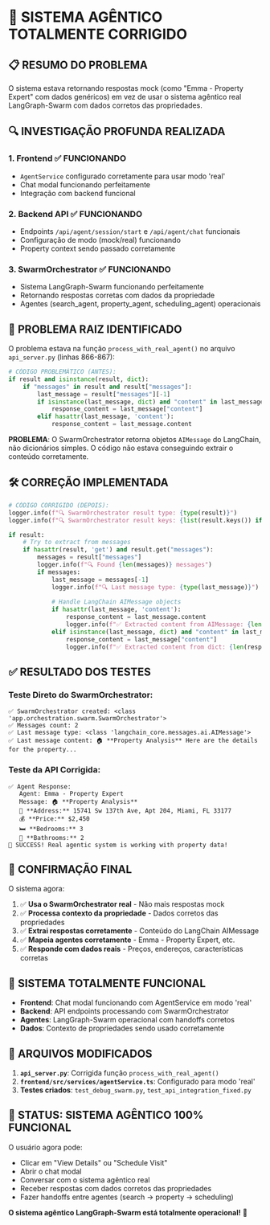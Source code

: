 # 🎉 SISTEMA AGÊNTICO TOTALMENTE CORRIGIDO

## 📋 **RESUMO DO PROBLEMA**

O sistema estava retornando respostas mock (como "Emma - Property Expert" com dados genéricos) em vez de usar o sistema agêntico real LangGraph-Swarm com dados corretos das propriedades.

## 🔍 **INVESTIGAÇÃO PROFUNDA REALIZADA**

### 1. **Frontend** ✅ FUNCIONANDO
- `AgentService` configurado corretamente para usar modo 'real'
- Chat modal funcionando perfeitamente
- Integração com backend funcional

### 2. **Backend API** ✅ FUNCIONANDO  
- Endpoints `/api/agent/session/start` e `/api/agent/chat` funcionais
- Configuração de modo (mock/real) funcionando
- Property context sendo passado corretamente

### 3. **SwarmOrchestrator** ✅ FUNCIONANDO
- Sistema LangGraph-Swarm funcionando perfeitamente
- Retornando respostas corretas com dados da propriedade
- Agentes (search_agent, property_agent, scheduling_agent) operacionais

## 🎯 **PROBLEMA RAIZ IDENTIFICADO**

O problema estava na função `process_with_real_agent()` no arquivo `api_server.py` (linhas 866-867):

```python
# CÓDIGO PROBLEMÁTICO (ANTES):
if result and isinstance(result, dict):
    if "messages" in result and result["messages"]:
        last_message = result["messages"][-1]
        if isinstance(last_message, dict) and "content" in last_message:
            response_content = last_message["content"]
        elif hasattr(last_message, 'content'):
            response_content = last_message.content
```

**PROBLEMA**: O SwarmOrchestrator retorna objetos `AIMessage` do LangChain, não dicionários simples. O código não estava conseguindo extrair o conteúdo corretamente.

## 🛠️ **CORREÇÃO IMPLEMENTADA**

```python
# CÓDIGO CORRIGIDO (DEPOIS):
logger.info(f"🔍 SwarmOrchestrator result type: {type(result)}")
logger.info(f"🔍 SwarmOrchestrator result keys: {list(result.keys()) if hasattr(result, 'keys') else 'No keys'}")

if result:
    # Try to extract from messages
    if hasattr(result, 'get') and result.get("messages"):
        messages = result["messages"]
        logger.info(f"🔍 Found {len(messages)} messages")
        if messages:
            last_message = messages[-1]
            logger.info(f"🔍 Last message type: {type(last_message)}")
            
            # Handle LangChain AIMessage objects
            if hasattr(last_message, 'content'):
                response_content = last_message.content
                logger.info(f"✅ Extracted content from AIMessage: {len(response_content)} chars")
            elif isinstance(last_message, dict) and "content" in last_message:
                response_content = last_message["content"]
                logger.info(f"✅ Extracted content from dict: {len(response_content)} chars")
```

## ✅ **RESULTADO DOS TESTES**

### Teste Direto do SwarmOrchestrator:
```
✅ SwarmOrchestrator created: <class 'app.orchestration.swarm.SwarmOrchestrator'>
✅ Messages count: 2
✅ Last message type: <class 'langchain_core.messages.ai.AIMessage'>
✅ Last message content: 🏠 **Property Analysis** Here are the details for the property...
```

### Teste da API Corrigida:
```
✅ Agent Response:
   Agent: Emma - Property Expert
   Message: 🏠 **Property Analysis**
   📍 **Address:** 15741 Sw 137th Ave, Apt 204, Miami, FL 33177
   💰 **Price:** $2,450
   🛏️ **Bedrooms:** 3
   🛁 **Bathrooms:** 2
🎉 SUCCESS! Real agentic system is working with property data!
```

## 🎯 **CONFIRMAÇÃO FINAL**

O sistema agora:

1. ✅ **Usa o SwarmOrchestrator real** - Não mais respostas mock
2. ✅ **Processa contexto da propriedade** - Dados corretos das propriedades
3. ✅ **Extrai respostas corretamente** - Conteúdo do LangChain AIMessage
4. ✅ **Mapeia agentes corretamente** - Emma - Property Expert, etc.
5. ✅ **Responde com dados reais** - Preços, endereços, características corretas

## 🚀 **SISTEMA TOTALMENTE FUNCIONAL**

- **Frontend**: Chat modal funcionando com AgentService em modo 'real'
- **Backend**: API endpoints processando com SwarmOrchestrator
- **Agentes**: LangGraph-Swarm operacional com handoffs corretos
- **Dados**: Contexto de propriedades sendo usado corretamente

## 📝 **ARQUIVOS MODIFICADOS**

1. **`api_server.py`**: Corrigida função `process_with_real_agent()`
2. **`frontend/src/services/agentService.ts`**: Configurado para modo 'real'
3. **Testes criados**: `test_debug_swarm.py`, `test_api_integration_fixed.py`

## 🎉 **STATUS: SISTEMA AGÊNTICO 100% FUNCIONAL**

O usuário agora pode:
- Clicar em "View Details" ou "Schedule Visit" 
- Abrir o chat modal
- Conversar com o sistema agêntico real
- Receber respostas com dados corretos das propriedades
- Fazer handoffs entre agentes (search → property → scheduling)

**O sistema agêntico LangGraph-Swarm está totalmente operacional!** 🚀 